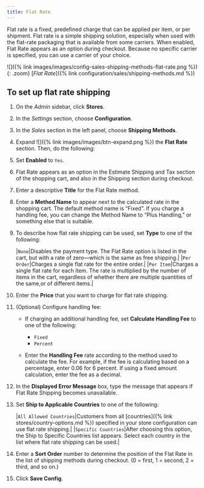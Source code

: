 ```yaml
---
title: Flat Rate
---
```


Flat rate is a fixed, predefined charge that can be applied per item, or per shipment. Flat rate is a simple shipping solution, especially when used with the flat-rate packaging that is available from some carriers. When enabled, Flat Rate appears as an option during checkout. Because no specific carrier is specified, you can use a carrier of your choice.

![]({% link images/images/config-sales-shipping-methods-flat-rate.png %}){: .zoom}
 [*Flat Rate*]({% link configuration/sales/shipping-methods.md %})

## To set up flat rate shipping

1. On the _Admin_ sidebar, click **Stores**.

1. In the _Settings_ section, choose **Configuration**.

1. In the _Sales_ section in the left panel, choose **Shipping Methods**.

1. Expand ![]({% link images/images/btn-expand.png %}) the **Flat Rate** section. Then, do the following:

1. Set **Enabled** to `Yes`.

1. Flat Rate appears as an option in the Estimate Shipping and Tax section of the shopping cart, and also in the Shipping section during checkout.

1. Enter a descriptive **Title** for the Flat Rate method.

1. Enter a **Method Name** to appear next to the calculated rate in the shopping cart. The default method name is “Fixed”. If you charge a handling fee, you can change the Method Name to “Plus Handling,” or something else that is suitable.

1. To describe how flat rate shipping can be used, set **Type** to one of the following:

    |`None`|Disables the payment type. The Flat Rate option is listed in the cart, but with a rate of zero—which is the same as free shipping.|
    |`Per Order`|Charges a single flat rate for the entire order.|
    |`Per Item`|Charges a single flat rate for each item. The rate is multiplied by the number of items in the cart, regardless of whether there are multiple quantities of the same,or of different items.|

1. Enter the **Price** that you want to charge for flat rate shipping.

1. (Optional) Configure handling fee:

   - If charging an additional handling fee, set **Calculate Handling Fee** to one of the following:

      - `Fixed`
      - `Percent`

   - Enter the **Handling Fee** rate according to the method used to calculate the fee. For example, if the fee is calculating based on a percentage, enter 0.06 for 6 percent. If using a fixed amount calculation, enter the fee as a decimal.

1. In the **Displayed Error Message** box, type the message that appears if Flat Rate Shipping becomes unavailable.

1. Set **Ship to Applicable Countries** to one of the following:

    |`All Allowed Countries`|Customers from all [countries]({% link stores/country-options.md %}) specified in your store configuration can use flat rate shipping.|
    |`Specific Countries`|After choosing this option, the Ship to Specific Countries list appears. Select each country in the list where flat rate shipping can be used.|

1. Enter a **Sort Order** number to determine the position of the Flat Rate in the list of shipping methods during checkout. (0 = first, 1 = second, 2 = third, and so on.)

1. Click **Save Config**.
